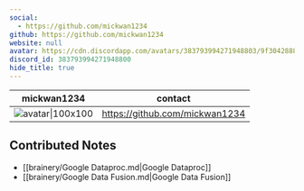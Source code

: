 ```yaml
---
social: 
  - https://github.com/mickwan1234
github: https://github.com/mickwan1234
website: null
avatar: https://cdn.discordapp.com/avatars/383793994271948803/9f3042888d23b742411f6a45b4ba3b9c
discord_id: 383793994271948800
hide_title: true
---
```

<div class="profile"/>

| mickwan1234                                                                                                | contact                        |
| ---------------------------------------------------------------------------------------------------------- | ------------------------------ |
| ![avatar\|100x100](https://cdn.discordapp.com/avatars/383793994271948803/9f3042888d23b742411f6a45b4ba3b9c) | https://github.com/mickwan1234 |

## Contributed Notes

- [[brainery/Google Dataproc.md|Google Dataproc]]
- [[brainery/Google Data Fusion.md|Google Data Fusion]]
